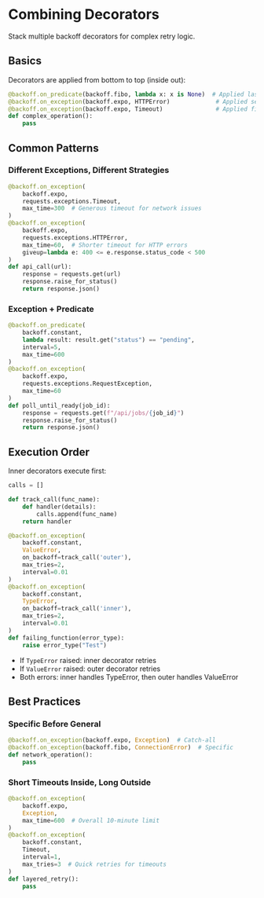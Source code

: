 # Combining Decorators

Stack multiple backoff decorators for complex retry logic.

## Basics

Decorators are applied from bottom to top (inside out):

```python
@backoff.on_predicate(backoff.fibo, lambda x: x is None)  # Applied last
@backoff.on_exception(backoff.expo, HTTPError)             # Applied second
@backoff.on_exception(backoff.expo, Timeout)               # Applied first
def complex_operation():
    pass
```

## Common Patterns

### Different Exceptions, Different Strategies

```python
@backoff.on_exception(
    backoff.expo,
    requests.exceptions.Timeout,
    max_time=300  # Generous timeout for network issues
)
@backoff.on_exception(
    backoff.expo,
    requests.exceptions.HTTPError,
    max_time=60,  # Shorter timeout for HTTP errors
    giveup=lambda e: 400 <= e.response.status_code < 500
)
def api_call(url):
    response = requests.get(url)
    response.raise_for_status()
    return response.json()
```

### Exception + Predicate

```python
@backoff.on_predicate(
    backoff.constant,
    lambda result: result.get("status") == "pending",
    interval=5,
    max_time=600
)
@backoff.on_exception(
    backoff.expo,
    requests.exceptions.RequestException,
    max_time=60
)
def poll_until_ready(job_id):
    response = requests.get(f"/api/jobs/{job_id}")
    response.raise_for_status()
    return response.json()
```

## Execution Order

Inner decorators execute first:

```python
calls = []

def track_call(func_name):
    def handler(details):
        calls.append(func_name)
    return handler

@backoff.on_exception(
    backoff.constant,
    ValueError,
    on_backoff=track_call('outer'),
    max_tries=2,
    interval=0.01
)
@backoff.on_exception(
    backoff.constant,
    TypeError,
    on_backoff=track_call('inner'),
    max_tries=2,
    interval=0.01
)
def failing_function(error_type):
    raise error_type("Test")
```

- If `TypeError` raised: inner decorator retries
- If `ValueError` raised: outer decorator retries
- Both errors: inner handles TypeError, then outer handles ValueError

## Best Practices

### Specific Before General

```python
@backoff.on_exception(backoff.expo, Exception)  # Catch-all
@backoff.on_exception(backoff.fibo, ConnectionError)  # Specific
def network_operation():
    pass
```

### Short Timeouts Inside, Long Outside

```python
@backoff.on_exception(
    backoff.expo,
    Exception,
    max_time=600  # Overall 10-minute limit
)
@backoff.on_exception(
    backoff.constant,
    Timeout,
    interval=1,
    max_tries=3  # Quick retries for timeouts
)
def layered_retry():
    pass
```
